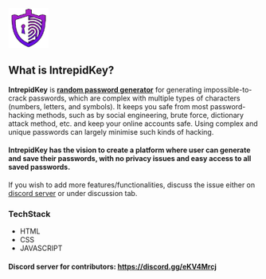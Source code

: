 <img src="logo.png" width="80" height="80">

## What is IntrepidKey?

  **IntrepidKey** is <ins>**random password generator**</ins> for generating impossible-to-crack passwords, which are complex with multiple types of characters (numbers, letters, and symbols). It keeps you safe from most password-hacking methods, such as by social engineering, brute force, dictionary attack method, etc. and keep your online accounts safe.
  Using complex and unique passwords can largely minimise such kinds of hacking.<br>
  #### IntrepidKey has the vision to create a platform where user can generate and save their passwords, with no privacy issues and easy access to all saved passwords. 
  
If you wish to add more features/functionalities, discuss the issue either on [discord server](https://discord.gg/eKV4Mrcj) or under discussion tab.
### TechStack

* HTML 
* CSS
* JAVASCRIPT

#### Discord server for contributors: https://discord.gg/eKV4Mrcj



